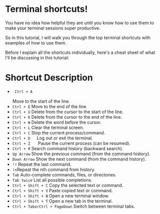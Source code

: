 # Terminal shortcuts!

You have no idea how helpful they are until you know how to use them to make your terminal sessions super productive.

So in this tutorial, I will walk you through the top terminal shortcuts with examples of how to use them.

Before I explain all the shortcuts individually, here's a cheat sheet of what I'll be discussing in this tutorial:

# Shortcut	Description
- ```bash
   Ctrl + A
  ```
  Move to the start of the line.
- ```Ctrl + E```	Move to the end of the line.
- ```Ctrl + U```	Delete from the cursor to the start of the line.
- ```Ctrl + K```	Delete from the cursor to the end of the line.
- ```Ctrl + W```	Delete the word before the cursor.
- ```Ctrl + L```	Clear the terminal screen.
- ```Ctrl + C```	Stop the current process/command.
- ```Ctrl + D	```Log out or exit the terminal.
- ```Ctrl + Z	``` Pause the current process (can be resumed).
- ```Ctrl + R```	Search command history (backward search).
- ```Up Arrow```	Show the previous command (from the command history).
- ```Down Arrow```	Show the next command (from the command history).
- ```!!```	Repeat the last command.
- ```!n```Repeat the nth command from history.
- ```Tab```	Auto-complete commands, files, or directories.
- ```Tab twice```	List all possible completions.
- ```Ctrl + Shift + C```	Copy the selected text or command.
- ```Ctrl + Shift + V```	Paste copied text or command.
- ```Ctrl + Shift + N```	Open a new terminal window.
- ```Ctrl + Shift + T```	Open a new tab in the terminal.
- ```Ctrl + TaborCtrl + PageDown```	Switch between terminal tabs.
